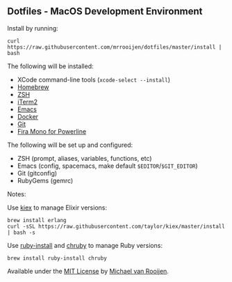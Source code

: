 ## Dotfiles - MacOS Development Environment

Install by running:

    curl https://raw.githubusercontent.com/mrrooijen/dotfiles/master/install | bash

The following will be installed:

- XCode command-line tools (`xcode-select --install`)
- [Homebrew]
- [ZSH]
- [iTerm2]
- [Emacs]
- [Docker]
- [Git]
- [Fira Mono for Powerline]

The following will be set up and configured:

- ZSH (prompt, aliases, variables, functions, etc)
- Emacs (config, spacemacs, make default `$EDITOR`/`$GIT_EDITOR`)
- Git (gitconfig)
- RubyGems (gemrc)

Notes:

Use [kiex] to manage Elixir versions:

```
brew install erlang
curl -sSL https://raw.githubusercontent.com/taylor/kiex/master/install | bash -s
```

Use [ruby-install] and [chruby] to manage Ruby versions:

```
brew install ruby-install chruby
```

Available under the [MIT License] by [Michael van Rooijen].

[Homebrew]: https://brew.sh
[ZSH]: https://www.zsh.org
[iTerm2]: https://iterm2.com
[Emacs]: https://emacsformacosx.com
[Docker]: https://www.docker.com/products/docker
[Git]: https://git-scm.com
[Fira Mono for Powerline]: https://github.com/powerline/fonts/tree/master/FiraMono
[kiex]: https://github.com/taylor/kiex
[ruby-install]: https://github.com/postmodern/ruby-install
[chruby]: https://github.com/postmodern/chruby
[Michael van Rooijen]: https://michael.vanrooijen.io
[MIT License]: https://github.com/mrrooijen/dotfiles/blob/master/LICENSE
